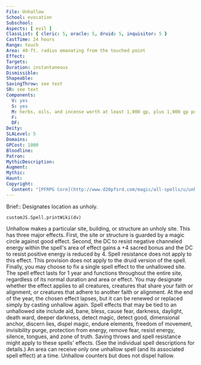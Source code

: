 ```yaml
---
File: Unhallow
School: evocation
Subschool: 
Aspects: [ evil ]
ClassList: { cleric: 5, oracle: 5, druid: 5, inquisitor: 5 }
CastTime: 24 hours
Range: touch
Area: 40-ft. radius emanating from the touched point
Effect: 
Targets: 
Duration: instantaneous
Dismissible: 
Shapeable: 
SavingThrow: see text
SR: see text
Components:
  V: yes
  S: yes
  M: herbs, oils, and incense worth at least 1,000 gp, plus 1,000 gp per level of the spell to be tied to the unhallowed area
  F: 
  DF: 
Deity: 
SLALevel: 5
Domains: 
GPCost: 1000
Bloodline: 
Patron: 
MythicDescription: 
Augment: 
Mythic: 
Haunt: 
Copyright:
  Content: "[PFRPG Core](http://www.d20pfsrd.com/magic/all-spells/u/unhallow)"
---
```

Brief:: Designates location as unholy.

```dataviewjs
customJS.Spell.printWiki(dv)
```

Unhallow makes a particular site, building, or structure an unholy site. This has three major effects.  First, the site or structure is guarded by a magic circle against good effect.  Second, the DC to resist negative channeled energy within the spell's area of effect gains a +4 sacred bonus and the DC to resist positive energy is reduced by 4. Spell resistance does not apply to this effect. This provision does not apply to the druid version of the spell.  Finally, you may choose to fix a single spell effect to the unhallowed site. The spell effect lasts for 1 year and functions throughout the entire site, regardless of its normal duration and area or effect. You may designate whether the effect applies to all creatures, creatures that share your faith or alignment, or creatures that adhere to another faith or alignment. At the end of the year, the chosen effect lapses, but it can be renewed or replaced simply by casting unhallow again.  Spell effects that may be tied to an unhallowed site include aid, bane, bless, cause fear, darkness, daylight, death ward, deeper darkness, detect magic, detect good, dimensional anchor, discern lies, dispel magic, endure elements, freedom of movement, invisibility purge, protection from energy, remove fear, resist energy, silence, tongues, and zone of truth.  Saving throws and spell resistance might apply to these spells' effects. (See the individual spell descriptions for details.) An area can receive only one unhallow spell (and its associated spell effect) at a time.  Unhallow counters but does not dispel hallow.
